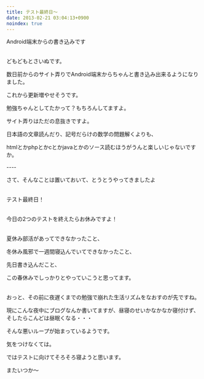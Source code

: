 ```yaml
---
title: テスト最終日～
date: 2013-02-21 03:04:13+0900
noindex: true
---
```

<p>Android端末からの書き込みです</p>
<p><br />どもどもとさいぬです。</p>
<p>数日前からのサイト弄りでAndroid端末からちゃんと書き込み出来るようになりました。</p>
<p>これから更新増やせそうです。</p>
<p>勉強ちゃんとしてたかって？もちろんしてますよ。</p>
<p>サイト弄りはただの息抜きですよ。</p>
<p>日本語の文章読んだり、記号だらけの数学の問題解くよりも、</p>
<p>htmlとかphpとかcとかjavaとかのソース読むほうがうんと楽しいじゃないですか。</p>
<p>----</p>
<p>さて、そんなことは置いておいて、とうとうやってきましたよ</p>
<p><br />テスト最終日！</p>
<p><br />今日の2つのテストを終えたらお休みですよ！</p>
<p><br />夏休み部活があってできなかったこと、</p>
<p>冬休み風邪で一週間寝込んでいてできなかったこと、</p>
<p>先日書き込んだこと、</p>
<p>この春休みでしっかりとやっていこうと思ってます。</p>
<p><br />おっと、その前に夜遅くまでの勉強で崩れた生活リズムをなおすのが先ですね。</p>
<p>現にこんな夜中にブログなんか書いてますが、昼寝のせいかなかなか寝付けず、そしたらこんどは昼眠くなる・・・</p>
<p>そんな悪いループが始まっているようです。</p>
<p>気をつけなくては。</p>
<p>ではテストに向けてそろそろ寝ようと思います。</p>
<p>またいつか～</p>
